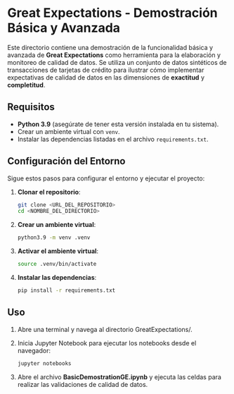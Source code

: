 # Great Expectations - Demostración Básica y Avanzada

Este directorio contiene una demostración de la funcionalidad básica y avanzada de **Great Expectations** como herramienta para la elaboración y monitoreo de calidad de datos. Se utiliza un conjunto de datos sintéticos de transacciones de tarjetas de crédito para ilustrar cómo implementar expectativas de calidad de datos en las dimensiones de **exactitud** y **completitud**.

## Requisitos

- **Python 3.9** (asegúrate de tener esta versión instalada en tu sistema).
- Crear un ambiente virtual con `venv`.
- Instalar las dependencias listadas en el archivo `requirements.txt`.

## Configuración del Entorno

Sigue estos pasos para configurar el entorno y ejecutar el proyecto:

1. **Clonar el repositorio**:
   ```bash
   git clone <URL_DEL_REPOSITORIO>
   cd <NOMBRE_DEL_DIRECTORIO>

2. **Crear un ambiente virtual**:
   ```bash
   python3.9 -m venv .venv

3. **Activar el ambiente virtual**:
    ```bash
    source .venv/bin/activate

4. **Instalar las dependencias**:
    ```bash
    pip install -r requirements.txt

## Uso
1. Abre una terminal y navega al directorio GreatExpectations/. 
2. Inicia Jupyter Notebook para ejecutar los notebooks desde el navegador:

    ```bash
    jupyter notebooks

3. Abre el archivo **BasicDemostrationGE.ipynb** y ejecuta las celdas para realizar las validaciones de calidad de datos.